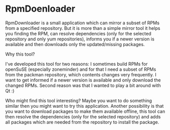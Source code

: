 RpmDoenloader
=============

RpmDownloader is a small application which can mirror a subset of RPMs from a specified repository. But it is more than a simple mirror tool it helps you finding the RPM, can resolve dependencies (only for the selected repository and only yum repositories), informs you if a newer version is available and then downloads only the updated/missing packages.

Why this tool?

I've developed this tool for two reasons: I sometimes build RPMs for openSuSE (especially zoneminder) and for that I need a subset of RPMs from the packman repository, which contents changes very frequently. I want to get informed if a newer version is available and only download the changed RPMs. Second reason was that I wanted to play a bit around with Qt :)

Who might find this tool interesting? Maybe you want to do something similar then you might want to try this application. Another possibility is that you want to download packages to make them available offline, this tool can then resolve the dependencies (only for the selected repository) and adds all packages which are needed from the repository to install the package.

